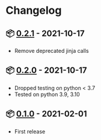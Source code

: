 # Changelog

## 📦 [0.2.1](https://pypi.org/project/datasette-mailto-links/0.2.1/) - 2021-10-17

* Remove deprecated jinja calls

## 📦 [0.2.0](https://pypi.org/project/datasette-mailto-links/0.2.0/) - 2021-10-17

* Dropped testing on python < 3.7
* Tested on python 3.9, 3.10

## 📦 [0.1.0](https://pypi.org/project/datasette-mailto-links/0.1.0/) - 2021-02-01

* First release
